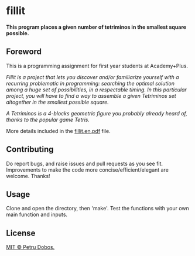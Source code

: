 # fillit

**This program places a given number of tetriminos in the smallest square possible.**

## Foreword

This is a programming assignment for first year students at Academy+Plus.

*Fillit is a project that lets you discover and/or familiarize yourself with a recurring problematic in programming: searching the optimal solution among a huge set of possibilities, in a respectable timing. In this particular project, you will have to find a way to assemble a given Tetriminos set altogether in the smallest possible square.*

*A Tetriminos is a 4-blocks geometric figure you probably already heard of, thanks to the popular game Tetris.*

More details included in the [fillit.en.pdf][1] file.

## Contributing

Do report bugs, and raise issues and pull requests as you see fit. Improvements to make the code more concise/efficient/elegant are welcome. Thanks!

## Usage

Clone and open the directory, then 'make'.
Test the functions with your own main function and inputs.

## License

[MIT © Petru Dobos.](https://github.com/petrudobos/libft/blob/master/LICENSE)

[1]: fb.com
